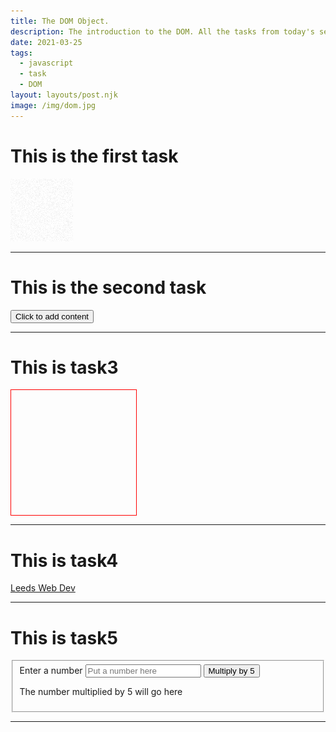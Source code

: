 ```yaml
---
title: The DOM Object.
description: The introduction to the DOM. All the tasks from today's sessio.
date: 2021-03-25
tags:
  - javascript
  - task
  - DOM
layout: layouts/post.njk
image: /img/dom.jpg
---
```


<div id="task1wrapper">
  <h1>This is the first task</h1>
  <img src="/img/noise.png"/>
</div>
<hr/>

<div id="task2wrapper">
  <h1>This is the second task</h1>
  <button onClick="task2()">Click to add content</button>
</div>
<hr/>

<div id="task3wrapper">
  <h1>This is task3</h1>
  <div id="task3-square" style="width: 200px; height: 200px; border: 1px solid red"></div>
</div>
<hr/>

<div id="task4wrapper">
  <h1>This is task4</h1>
  <a id="task4-link" href="https://LeedsWebDev.org">Leeds Web Dev</a>
</div>
<hr/>

<div id="task5wrapper">
  <h1>This is task5</h1>
  <form action="/la-di-da">
    <fieldset>
      <div>
        <label for="task5-input">Enter a number</label>
        <input id="task5-input" name="number" placeholder="Put a number here"/>
        <button id="task5-btn" type="submit">Multiply by 5</button>
      </div>
      <p id="task5-output">The number multiplied by 5 will go here</p>
    </fieldset>
  </form>
<hr/>

<script>
  function task1(){
    var task1Image = document.getElementsByTagName('img')[0];
    task1Image.src = "http://placekitten.com/200/200";
  }
  task1();

  function task2(){
    var task2div = document.getElementById("task2wrapper");
    var pTag = document.createElement('p');
    var pText = document.createTextNode("The text inside p tag");
    pTag.appendChild(pText);
    task2div.appendChild(pTag);
  }

  function task3(){
    var theSquare = document.getElementById('task3-square');
    var myFunction = function(){
      console.log('Squeeeq');
      alert('Hey, look at my red square!');
    }
    theSquare.addEventListener('mouseover', myFunction);
  }
  task3();

  function task4(){
    var theLink = document.getElementById('task4-link');
    var myInterceptFuncton = function(event){
      event.preventDefault();
      alert('Why leaving my page? :(');
    }

    theLink.addEventListener('click', myInterceptFuncton);
  }
  task4();

  function task5(){
    var theInput = document.getElementById('task5-input');
    var theButton = document.getElementById('task5-btn');
    var theOutput = document.getElementById('task5-output');
    var mySubmitFunction = function(dave) {
      dave.preventDefault();
      theOutput.innerHTML = theInput.value + ' * 5 = ' + (theInput.value * 5);
    }
    theButton.addEventListener('click', mySubmitFunction);
  }
  
  task5();
</script>
